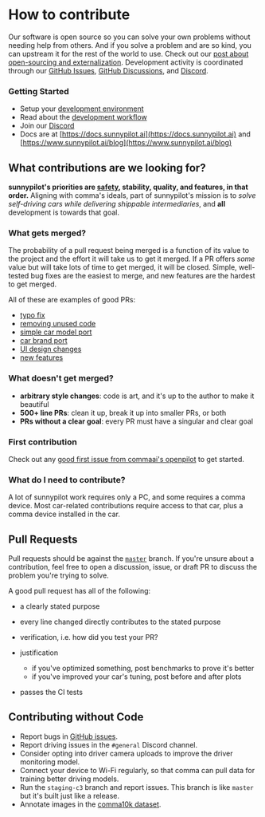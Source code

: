 # How to contribute

Our software is open source so you can solve your own problems without needing help from others. And if you solve a problem and are so kind, you can upstream it for the rest of the world to use. Check out our [post about open-sourcing and externalization](https://www.sunnypilot.ai/blog/july/a-new-chapter-transparency/). Development activity is coordinated through our [GitHub Issues](https://github.com/sunnypilot/sunnypilot/issues), [GitHub Discussions](https://github.com/sunnypilot/sunnypilot/discussions), and [Discord](https://discord.sunnypilot.ai).

### Getting Started

* Setup your [development environment](https://github.com/sunnypilot/sunnypilot/tree/master/tools)
* Read about the [development workflow](WORKFLOW.md)
* Join our [Discord](https://discord.sunnypilot.ai)
* Docs are at [https://docs.sunnypilot.ai](https://docs.sunnypilot.ai) and [https://www.sunnypilot.ai/blog](https://www.sunnypilot.ai/blog)

## What contributions are we looking for?

**sunnypilot's priorities are [safety](../SAFETY.md), stability, quality, and features, in that order.** Aligning with comma's ideals, part of sunnypilot's mission is to *solve self-driving cars while delivering shippable intermediaries*, and **all** development is towards that goal.

### What gets merged?

The probability of a pull request being merged is a function of its value to the project and the effort it will take us to get it merged.
If a PR offers *some* value but will take lots of time to get merged, it will be closed.
Simple, well-tested bug fixes are the easiest to merge, and new features are the hardest to get merged. 

All of these are examples of good PRs:

* [typo fix](https://github.com/commaai/openpilot/pull/30678)
* [removing unused code](https://github.com/commaai/openpilot/pull/30573)
* [simple car model port](https://github.com/commaai/openpilot/pull/30245)
* [car brand port](https://github.com/commaai/openpilot/pull/23331)
* [UI design changes](https://github.com/sunnypilot/sunnypilot/commit/84f6fce90639135611ec568c4d39a352a300bede)
* [new features](https://github.com/sunnypilot/sunnypilot/commit/68e1379003bfdb599921cf9cd5684bfb762fd676)

### What doesn't get merged?

* **arbitrary style changes**: code is art, and it's up to the author to make it beautiful
* **500+ line PRs**: clean it up, break it up into smaller PRs, or both
* **PRs without a clear goal**: every PR must have a singular and clear goal

### First contribution

Check out any [good first issue from commaai's openpilot](https://github.com/commaai/openpilot/issues?q=is%3Aissue+is%3Aopen+label%3A%22good+first+issue%22) to get started.

### What do I need to contribute?

A lot of sunnypilot work requires only a PC, and some requires a comma device.
Most car-related contributions require access to that car, plus a comma device installed in the car.

## Pull Requests

Pull requests should be against the [`master`](https://github.com/sunnypilot/sunnypilot) branch. If you're unsure about a contribution, feel free to open a discussion, issue, or draft PR to discuss the problem you're trying to solve.

A good pull request has all of the following:

- a clearly stated purpose
- every line changed directly contributes to the stated purpose
- verification, i.e. how did you test your PR?
- justification

    * if you've optimized something, post benchmarks to prove it's better
    * if you've improved your car's tuning, post before and after plots

- passes the CI tests

## Contributing without Code

* Report bugs in [GitHub issues](https://github.com/sunnypilot/sunnypilot/issues).
* Report driving issues in the `#general` Discord channel.
* Consider opting into driver camera uploads to improve the driver monitoring model.
* Connect your device to Wi-Fi regularly, so that comma can pull data for training better driving models.
* Run the `staging-c3` branch and report issues. This branch is like `master` but it's built just like a release.
* Annotate images in the [comma10k dataset](https://github.com/commaai/comma10k).
